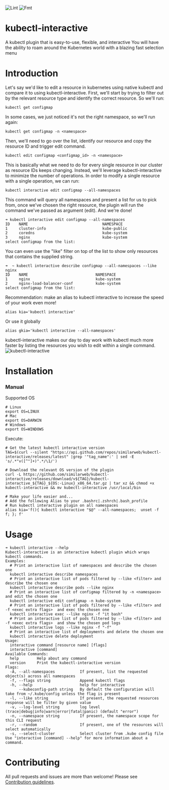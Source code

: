 ![Lint](https://github.com/similarweb/kubectl-interactive/workflows/Lint/badge.svg)
![Fmt](https://github.com/similarweb/kubectl-interactive/workflows/Fmt/badge.svg)
# kubectl-interactive
A kubectl plugin that is easy-to-use, flexible, and interactive 
You will have the ability to roam around the Kubernetes world with a blazing fast selection menu
# Introduction
Let's say we'd like to edit a resource in kubernetes using native kubectl and compare it to using kubectl-interactive.
First, we'll start by trying to filter out by the relevant resource type and identify the correct resource.
So we'll run:

```kubectl get configmap```

In some cases, we just noticed it's not the right namespace, so we'll run again:

```kubectl get configmap -n <namespace>```

Then, we'll need to go over the list, identify our resource and copy the resource ID and trigger edit command.

```kubectl edit configmap <configmap_id> -n <namespace>```

This is basically what we need to do for every single resource in our cluster as resource IDs keeps changing.
Instead, we'll leverage kubectl-interactive to minimize the number of operations.
In order to modify a single resource with a single operation, we can run:

```kubectl interactive edit configmap --all-namespaces```

This command will query all namespaces and present a list for us to pick from, once we've chosen the right resource, the plugin will run the command we've passed as argument (edit). And we're done!
```
➜ kubectl interactive edit configmap --all-namespaces
ID    NAME                                 NAMESPACE
1     cluster-info                         kube-public
2     coredns                              kube-system
3     nginx                                kube-system
select configmap from the list:
```
You can even use the "like" filter on top of the list to show only resources that contains the supplied string.
```
➜  ~ kubectl interactive describe configmap --all-namespaces --like nginx 
ID    NAME                              NAMESPACE
1     nginx                             kube-system
2     nginx-load-balancer-conf          kube-system
select configmap from the list:
```
Recommendation: make an alias to kubectl interactive to increase the speed of your work even more!

```alias kia='kubectl interactive'```

Or use it globally

```alias gkia='kubectl interactive --all-namespaces'```

kubectl-interactive makes our day to day work with kubectl much more faster by listing the resources you wish to edit within a single command.
![kubectl-interactive](/docs/images/demo.gif)
# Installation
### Manual
Supported OS
```
# Linux
export OS=LINUX
# Mac
export OS=DARWIN
# Windows
export OS=WINDOWS
```
Execute:
```
# Get the latest kubectl interactive version
TAG=$(curl --silent "https://api.github.com/repos/similarweb/kubectl-interactive/releases/latest" |grep '"tag_name":' | sed -E 's/.*"v([^"]+)".*/\1/')
```
```
# Download the relevant OS version of the plugin
curl -L https://github.com/similarweb/kubectl-interactive/releases/download/v${TAG}/kubectl-interactive_${TAG}_${OS:-Linux}_x86_64.tar.gz | tar xz && chmod +x kubectl-interactive && mv kubectl-interactive /usr/local/bin
```
```
# Make your life easier and...
# Add the following Alias to your .bashrc|.zshrch|.bash_profile
# Run kubectl interactive plugin on all namespaces
alias kia='f(){ kubectl interactive "$@" --all-namespaces;  unset -f f; }; f'
```
# Usage
```
➜ kubectl interactive --help 
Kubectl-interactive is an interactive kubectl plugin which wraps kubectl commands.
Examples:
  # Print an interactive list of namespaces and describe the chosen one
  kubectl interactive describe namespaces
  # Print an interactive list of pods filtered by --like <filter> and describe the chosen one
  kubectl interactive describe pods --like nginx
  # Print an interactive list of configmap filtered by -n <namespace> and edit the chosen one
  kubectl interactive edit configmap -n kube-system
  # Print an interactive list of pods filtered by --like <filter> and -f <exec extra flags>  and exec the chosen one
  kubectl interactive exec --like nginx -f "it bash"
  # Print an interactive list of pods filtered by --like <filter> and -f <exec extra flags>  and show the chosen pod logs
  kubectl interactive logs --like nginx -f "-f"
  # Print an interactive list of deployments and delete the chosen one
  kubectl interactive delete deployment
Usage:
  interactive command [resource name] [flags]
  interactive [command]
Available Commands:
  help        Help about any command
  version     Print the kubectl-interactive version
Flags:
  -A, --all-namespaces           If present, list the requested object(s) across all namespaces
  -f, --flags string             Append kubectl flags
  -h, --help                     help for interactive
      --kubeconfig-path string   By default the configuration will take from ~/.kube/config unless the flag is present
  -l, --like string              If present, the requested resources response will be filter by given value
  -v, --log-level string         log level (trace|debug|info|warn|error|fatal|panic) (default "error")
  -n, --namespace string         If present, the namespace scope for this CLI request
  -r, --random                   If present, one of the resources will select automatically
  -s, --select-cluster           Select cluster from .kube config file
Use "interactive [command] --help" for more information about a command.
  ```
# Contributing
All pull requests and issues are more than welcome! 
Please see [Contribution guidelines](./CONTRIBUTING.md).